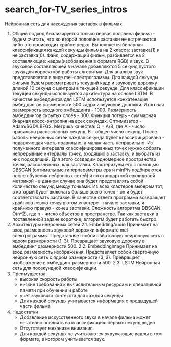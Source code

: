 # search_for-TV_series_intros
Нейронная сеть для нахождения заставок в фильмах.
1. Общий подход
   Анализируется только первая половина фильма - будем считать, что во второй половине заставки не встречаются либо это происходит крайне редко. Выполняется бинарная классификация каждой секунды фильма на 2 класса: заставка(1) и не заставка(0). Файл, содержащий фильм, разбивается на 2 составляющие: кадры(изображения в формате RGB) и звук.
   В звуковой составляющей в начале добавляются 5 секунд пустого звука для корректной работы алгоритма. Для анализа звук представляется в виде mel-спектрограммы.
   Для каждой секунды фильма будем рассматривать текущий кадр и звуковую дорожку длиной 10 секунд с центром в текущей секунде.
   Для классификации текущей секунды используется архитектура на основе LSTM. В качестве эмбеддингов для LSTM используется конкатенация эмбеддингов размерности 500 кадра и звуковой дорожки. Итоговая размерность входного эмбеддинга - 1000. Размерность эмбеддингов скрытых слоёв - 300.
   Функция потерь - суммарная бнарная кросс-энтропия на всех секундах.
   Оптимизатор - Adam/SGD/LBFGS. 
   Метрика качества: Q = A/B, где A - число правильно распознанных секунд, B - общее число секунд.
   После работы нейронных сетей каждая секунда будет классифицирована - подавляющая часть правильно, а малая часть неправильно. Из полученного интервала классифицированных точек нужно собрать непрерывные интервалы точек, входящих в заставку, и выбрать из них подходящий. Для этого создадим одномерное пространство точек, распознынных, как заставки. Кластеризуем его с помощью DBSCAN (оптимальные гиперпараметры eps и minPts подбираются после обучения нейронных сетей) и со стандартной евклидовой метрикой - в данном случае она будет представлять собой количество секунд между точками. Из всех кластеров выберем тот, в который будет включать больше всего точек - он и будет соответствовать заставке. В качестве ответа программа возвращает крайнюю левую точку в этом кластере - начало заставки, и крайнюю правую - конец заставки. Сложность алгоритма DBSCAN: O(n^2), где n - число объектов в пространстве. Так как заставки в поставленной задаче короткие, алгоритм будет работать быстро.
3. Архитектуры нейронных сетей
   2.1. EmbeddingAudio
        Принимает на вход размерность звуковой дорожки в формате mel-спектрограммы. Представляет собой свёрточную нейронную сеть с ядром размерности (1, 3). Превращает звуковую дорожку в эмбеддинг размерности 500.
   2.2. EmbeddingImage
        Принимает на вход размерность изображения. Представляет собой свёрточную нейронную сеть с ядром размерности (3, 3). Превращает изображение в эмбеддинг размерности 500.
   2.3. LSTM
        Нейронная сеть для посекундной классификации.
4. Преимущества
   - высокая скорость работы
   - низкие требования к вычислительным ресурсам и оперативной памяти при обучении и работе
   - учёт звукового контекста для каждой секунды
   - Для каждой секунды учитывается информация о предыдущей части фильма
5. Недостатки
   - Добавление искусственного звука в начале фильма может негативно повлиять на классификацию первых секунд видео
   - Отсутствует механизм внимания
   - Для каждой секунды не учитываются окружающие кадры в том формате, в котором учитывается звук.

